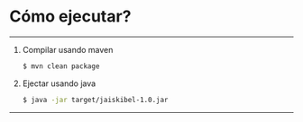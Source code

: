 # Cómo ejecutar?

---
1. Compilar usando maven
    ```bash
    $ mvn clean package
    ```
2. Ejectar usando java
    ```bash
    $ java -jar target/jaiskibel-1.0.jar
    ```
---
